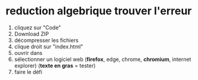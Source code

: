 # reduction algebrique trouver l'erreur

1. cliquez sur "Code"
2. Download ZIP
3. décompresser les fichiers
4. clique droit sur "index.html"
5. ouvrir dans
6. sélectionner un logiciel web (<b>firefox</b>, edge, chrome, <b>chromium</b>, internet explorer) (<b>texte en gras</b> = tester)
7. faire le défi
